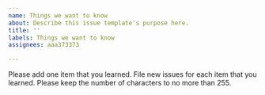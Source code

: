 ```yaml
---
name: Things we want to know
about: Describe this issue template's purpose here.
title: ''
labels: Things we want to know
assignees: aaa373373

---
```


Please add one item that you learned.  File new issues for each item that you learned.  Please keep the number of characters to no more than 255.
